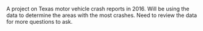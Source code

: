 A project on Texas motor vehicle crash reports in 2016.
Will be using the data to determine the areas with the most crashes.
Need to review the data for more questions to ask.